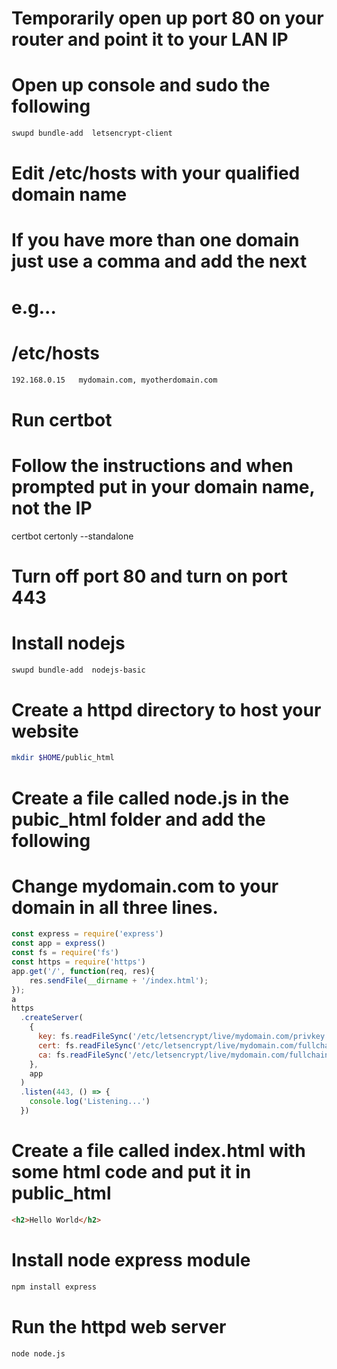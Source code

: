 # Temporarily open up port 80 on your router and point it to your LAN IP 

# Open up console and sudo the following
```bash
swupd bundle-add  letsencrypt-client
```
# Edit /etc/hosts with your qualified domain name
# If you have more than one domain just use a comma and add the next
# e.g...

# /etc/hosts
```bash
192.168.0.15   mydomain.com, myotherdomain.com
```

# Run certbot
# Follow the instructions and when prompted put in your domain name, not the IP 
certbot certonly --standalone

# Turn off port 80 and turn on port 443

# Install nodejs
```bash
swupd bundle-add  nodejs-basic
```
# Create a httpd directory to host your website
```bash
mkdir $HOME/public_html
```
# Create a file called node.js in the pubic_html folder and add the following
# Change mydomain.com to your domain in all three lines.

```js
const express = require('express')
const app = express()
const fs = require('fs')
const https = require('https')
app.get('/', function(req, res){
    res.sendFile(__dirname + '/index.html');
});
a
https
  .createServer(
    {
      key: fs.readFileSync('/etc/letsencrypt/live/mydomain.com/privkey.pem'),
      cert: fs.readFileSync('/etc/letsencrypt/live/mydomain.com/fullchain.pem'),
      ca: fs.readFileSync('/etc/letsencrypt/live/mydomain.com/fullchain.pem'),
    },
    app
  )
  .listen(443, () => {
    console.log('Listening...')
  })
```  

# Create a file called index.html with some html code and put it in public_html
```html
<h2>Hello World</h2>
```

# Install node express module
```bash
npm install express
```

# Run the httpd web server
```bash
node node.js
```


